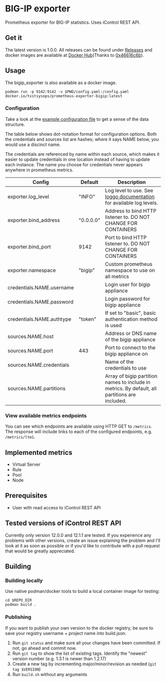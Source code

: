 # BIG-IP exporter
Prometheus exporter for BIG-IP statistics. Uses iControl REST API.

## Get it
The latest version is 1.0.0. All releases can be found under [Releases](https://github.com/ExpressenAB/bigip_exporter/releases) and docker images are available at [Docker Hub](https://hub.docker.com/r/expressenab/bigip_exporter/tags/)(Thanks to [0x46616c6b](https://github.com/0x46616c6b)).

## Usage
The bigip_exporter is also available as a docker image.
```
podman run -p 9142:9142 -v $PWD/config.yaml:/config.yaml docker.io/txstsysops/prometheus-exporter-bigip:latest
```

### Configuration

Take a look at the [example configuration file](https://github.com/txst-sysops/prometheus-exporter-bigip/blob/master/config.example.yaml) to get a sense of the data structure.

The table below shows dot-notation format for configuration options. Both the credentials and sources list are hashes; where it says NAME below, you would use a discinct name.

The credentials are referenced by name within each source, which makes it easier to update 
credentials in one location instead of having to update each instance. The name you choose 
for credentials never appears anywhere in prometheus metrics.

Config | Default | Description
-------|---------|-------------
exporter.log_level | "INFO" | Log level to use. See [loggo documentation](https://github.com/juju/loggo?tab=readme-ov-file#type-level) for available log levels.
exporter.bind_address | "0.0.0.0" | Address to bind HTTP listener to. DO NOT CHANGE FOR CONTAINERS
exporter.bind_port | 9142 | Port to bind HTTP listener to. DO NOT CHANGE FOR CONTAINERS
exporter.namespace | "bigip" | Custom prometheus namespace to use on all metrics
credentials.NAME.username |  | Login user for bigip appliance
credentials.NAME.password |  | Login password for bigip appliance
credentials.NAME.authtype | "token" | If set to "basic", basic authentication method is used
sources.NAME.host |  | Address or DNS name of the bigip appliance
sources.NAME.port | 443 | Port to connect to the bigip appliance on
sources.NAME.credentials |  | Name of the credentials to use
sources.NAME.partitions |  | Array of bigip partition names to include in metrics. By default, all partitions are included.

### View available metrics endpoints
You can see which endpoints are available using HTTP GET to `/metrics`. The response will include links to each of the configured endpoints, e.g. `/metrics/ltm1`.

## Implemented metrics
* Virtual Server
* Rule
* Pool
* Node

## Prerequisites
* User with read access to iControl REST API

## Tested versions of iControl REST API
Currently only version 12.0.0 and 12.1.1 are tested. If you experience any problems with other versions, create an issue explaining the problem and I'll look at it as soon as possible or if you'd like to contribute with a pull request that would be greatly appreciated.

## Building
### Building locally
Use native podman/docker tools to build a local container image for testing:
```
cd $REPO_DIR
podman build .
```

### Publishing
If you want to publish your own version to the docker registry, be sure to save your registry username + project name into build.json.

1. Run `git status` and make sure all your changes have been committed. If not, go ahead and commit now.
2. Run `git tag` to show the list of existing tags. Identify the "newest" version number (e.g. 1.3.1 is newer than 1.2.17)
3. Create a new tag by incrementing major/minor/revision as needed (`git tag $VERSION`)
4. Run `build.sh` without any arguments
